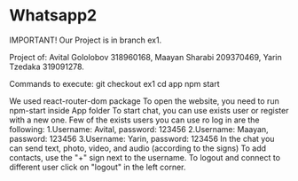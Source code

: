# Whatsapp2
IMPORTANT! Our Project is in branch ex1.

Project of:
Avital Gololobov 318960168,
Maayan Sharabi 209370469,
Yarin Tzedaka 319091278.

Commands to execute:
git checkout ex1
cd app
npm start

We used react-router-dom package
To open the website, you need to run npm-start inside App folder
To start chat, you can use exists user or register with a new one.
Few of the exists users you can use ro log in are the following:
1.Username: Avital, password: 123456
2.Username: Maayan, password: 123456
3.Username: Yarin, password: 123456
In the chat you can send text, photo, video, and audio (according to the signs)
To add contacts, use the "+" sign next to the username.
To logout and connect to different user click on "logout" in the left corner.

